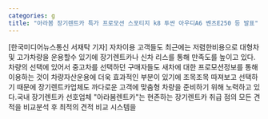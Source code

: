 ```yaml
---
categories: g
title: "아라봄 장기렌트카 특가 프로모션 스포티지 k8 투싼 아우디A6 벤츠E250 등 발표"
---
```

[한국미디어뉴스통신 서재탁 기자] 자차이용 고객들도 최근에는 저렴한비용으로 대형차 및 고가차량을 운용할수 있기에 장기렌트카나 신차 리스를 통해 만족도를 높이고 있다.차량의 선택에 있어서 중고차를 선택하던 구매자들도 새차에 대한 프로모션정보를 통해 이용하는 것이 차량자산운용에 더욱 효과적인 부분이 있기에 조목조목 따져보고 선택하기 때문에 장기렌트카업체도 까다로운 고객에 맞춤형 차량을 준비하기 위해 노력하고 있다.국내 장기렌트카 선호업체 "아라봄렌트카"는 현존하는 장기렌트카 취급 점의 모든 견적을 비교분석 후 최적의 견적 비교 시스템을